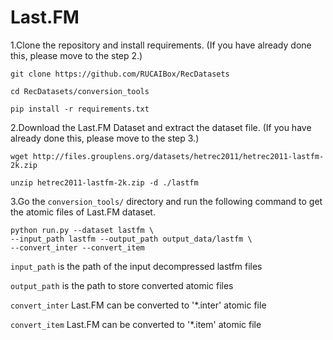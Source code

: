 # Last.FM

1.Clone the repository and install requirements. 
(If you have already done this, please move to the step 2.)

```
git clone https://github.com/RUCAIBox/RecDatasets

cd RecDatasets/conversion_tools

pip install -r requirements.txt
```

2.Download the Last.FM Dataset and extract the dataset file.
(If you have already done this, please move to the step 3.)

```
wget http://files.grouplens.org/datasets/hetrec2011/hetrec2011-lastfm-2k.zip

unzip hetrec2011-lastfm-2k.zip -d ./lastfm
```

3.Go the ``conversion_tools/`` directory 
and run the following command to get the atomic files of Last.FM dataset.

```
python run.py --dataset lastfm \ 
--input_path lastfm --output_path output_data/lastfm \
--convert_inter --convert_item
```

`input_path` is the path of the input decompressed lastfm files

`output_path` is the path to store converted atomic files

 `convert_inter` Last.FM can be converted to '*.inter' atomic file

`convert_item` Last.FM can be converted to '*.item' atomic file
